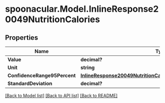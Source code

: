 # spoonacular.Model.InlineResponse20049NutritionCalories
## Properties

Name | Type | Description | Notes
------------ | ------------- | ------------- | -------------
**Value** | **decimal?** |  | 
**Unit** | **string** |  | 
**ConfidenceRange95Percent** | [**InlineResponse20049NutritionCaloriesConfidenceRange95Percent**](InlineResponse20049NutritionCaloriesConfidenceRange95Percent.md) |  | 
**StandardDeviation** | **decimal?** |  | 

[[Back to Model list]](../README.md#documentation-for-models) [[Back to API list]](../README.md#documentation-for-api-endpoints) [[Back to README]](../README.md)

